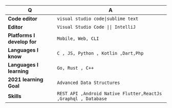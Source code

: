 
Q | A
--- | --- 
**Code editor**  | `visual studio code\|sublime text`
**Editor**  | `Visual Studio Code \|\| IntelliJ `
**Platforms I develop for** | `Mobile, Web, CLI`
**Languages I know**  | `C , JS, Python , Kotlin ,Dart,Php`
**Languages I learning** | `Go, Rust , C++ `
**2021 learning Goal** | `Advanced Data Structures `
**Skills**  | `REST API ,Android Native Flutter,ReactJs ,Graphql , Database `


 ‏‏‎ ‎ ‏‏‎ ‎
